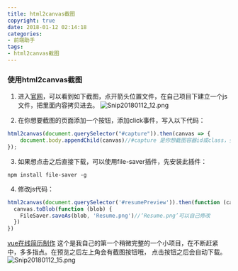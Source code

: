 ```yaml
---
title: html2canvas截图
copyright: true
date: 2018-01-12 02:14:18
categories: 
- 前端助手
tags:
- html2canvas截图
---
```

### 使用html2canvas截图
1. 进入[官网](http://html2canvas.hertzen.com/)，可以看到如下截图，点开箭头位置文件，在自己项目下建立一个js文件，把里面内容拷贝进去。
![Snip20180112_12.png](https://i.loli.net/2018/01/12/5a57aa8755285.png)
<!--more-->
2. 在你想要截图的页面添加一个按钮，添加click事件，写入以下代码：
~~~js
html2canvas(document.querySelector("#capture")).then(canvas => {
    document.body.appendChild(canvas)//#capture 是你想截图容器id或class，会把次id或class里面的内容都截图
});
~~~
3. 如果想点击之后直接下载，可以使用file-saver插件，先安装此插件：
~~~
npm install file-saver -g
~~~
4. 修改js代码：
~~~js
html2canvas(document.querySelector('#resumePreview')).then(function (canvas) {
  canvas.toBlob(function (blob) {
    FileSaver.saveAs(blob, 'Resume.png')//‘Resume.png’可以自己修改
  })
})
~~~
[vue在线简历制作](http://www.jirengujack.cn/vue-resume/dist/#/) 这个是我自己的第一个稍微完整的一个小项目，在不断赶紧中，多多指点。在预览之后左上角会有截图按钮哦，
点击按钮之后会自动下载。
![Snip20180112_15.png](https://i.loli.net/2018/01/12/5a57aef8ae021.png)